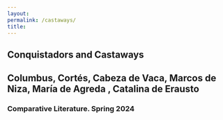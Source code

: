 ```yaml
--- 
layout: 
permalink: /castaways/
title:
---
```


<link rel="stylesheet" href="https://unpkg.com/tachyons@4.12.0/css/tachyons.min.css"/>
<article class="vh-100 dt w-100 bg-yellow">
  <div class="dtc v-mid tc navy ph3 ph4-l">
    <h1 class="f6 f2-m f-subheadline-l fw6 tc helvetica">Conquistadors and Castaways</h1>
    <h2 class="f5 f2-m f-subheadline-l pink fw5 tc athelas">Columbus, Cortés, Cabeza de Vaca, Marcos de Niza, María de Agreda , Catalina de Erausto</h2>
            <h3 class="f2 fw7 ttu tracked lh-title mt0 mb3 avenir">Comparative Literature. Spring 2024</h3>
  </div>
</article>
